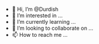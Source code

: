- 👋 Hi, I’m @Durdish
- 👀 I’m interested in ...
- 🌱 I’m currently learning ...
- 💞️ I’m looking to collaborate on ...
- 📫 How to reach me ...

<!---
Durdish/Durdish is a ✨ special ✨ repository because its `README.md` (this file) appears on your GitHub profile.
You can click the Preview link to take a look at your changes.
--->
